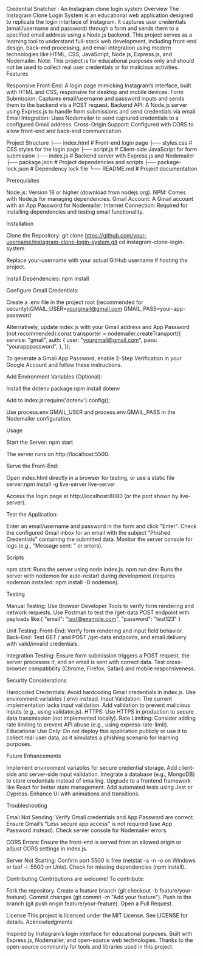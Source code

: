 Credential Snatcher : An Instagram clone login system
Overview
The Instagram Clone Login System is an educational web application designed to replicate the login interface of Instagram. It captures user credentials (email/username and password) through a form and sends them to a specified email address using a Node.js backend. This project serves as a learning tool to understand full-stack web development, including front-end design, back-end processing, and email integration using modern technologies like HTML, CSS, JavaScript, Node.js, Express.js, and Nodemailer.
Note: This project is for educational purposes only and should not be used to collect real user credentials or for malicious activities.
Features

Responsive Front-End: A login page mimicking Instagram’s interface, built with HTML and CSS, responsive for desktop and mobile devices.
Form Submission: Captures email/username and password inputs and sends them to the backend via a POST request.
Backend API: A Node.js server using Express.js to handle form submissions and send credentials via email.
Email Integration: Uses Nodemailer to send captured credentials to a configured Gmail address.
Cross-Origin Support: Configured with CORS to allow front-end and back-end communication.

Project Structure
├── index.html          # Front-end login page
├── styles.css          # CSS styles for the login page
├── script.js           # Client-side JavaScript for form submission
├── index.js            # Backend server with Express.js and Nodemailer
├── package.json        # Project dependencies and scripts
├── package-lock.json   # Dependency lock file
└── README.md           # Project documentation

Prerequisites

Node.js: Version 18 or higher (download from nodejs.org).
NPM: Comes with Node.js for managing dependencies.
Gmail Account: A Gmail account with an App Password for Nodemailer.
Internet Connection: Required for installing dependencies and testing email functionality.

Installation

Clone the Repository:
git clone https://github.com/your-username/instagram-clone-login-system.git
cd instagram-clone-login-system

Replace your-username with your actual GitHub username if hosting the project.

Install Dependencies:
npm install


Configure Gmail Credentials:

Create a .env file in the project root (recommended for security):GMAIL_USER=yourgmail@gmail.com
GMAIL_PASS=your-app-password


Alternatively, update index.js with your Gmail address and App Password (not recommended):const transporter = nodemailer.createTransport({
  service: "gmail",
  auth: {
    user: "yourgmail@gmail.com",
    pass: "yourapppassword",
  },
});


To generate a Gmail App Password, enable 2-Step Verification in your Google Account and follow these instructions.


Add Environment Variables (Optional):

Install the dotenv package:npm install dotenv


Add to index.js:require('dotenv').config();


Use process.env.GMAIL_USER and process.env.GMAIL_PASS in the Nodemailer configuration.



Usage

Start the Server:
npm start

The server runs on http://localhost:5500.

Serve the Front-End:

Open index.html directly in a browser for testing, or use a static file server:npm install -g live-server
live-server


Access the login page at http://localhost:8080 (or the port shown by live-server).


Test the Application:

Enter an email/username and password in the form and click "Enter".
Check the configured Gmail inbox for an email with the subject "Phished Credentials" containing the submitted data.
Monitor the server console for logs (e.g., "Message sent: " or errors).



Scripts

npm start: Runs the server using node index.js.
npm run dev: Runs the server with nodemon for auto-restart during development (requires nodemon installed: npm install -D nodemon).

Testing

Manual Testing:
Use Browser Developer Tools to verify form rendering and network requests.
Use Postman to test the /get-data POST endpoint with payloads like:{ "email": "test@example.com", "password": "test123" }




Unit Testing:
Front-End: Verify form rendering and input field behavior.
Back-End: Test GET / and POST /get-data endpoints, and email delivery with valid/invalid credentials.


Integration Testing:
Ensure form submission triggers a POST request, the server processes it, and an email is sent with correct data.
Test cross-browser compatibility (Chrome, Firefox, Safari) and mobile responsiveness.



Security Considerations

Hardcoded Credentials: Avoid hardcoding Gmail credentials in index.js. Use environment variables (.env) instead.
Input Validation: The current implementation lacks input validation. Add validation to prevent malicious inputs (e.g., using validator.js).
HTTPS: Use HTTPS in production to secure data transmission (not implemented locally).
Rate Limiting: Consider adding rate limiting to prevent API abuse (e.g., using express-rate-limit).
Educational Use Only: Do not deploy this application publicly or use it to collect real user data, as it simulates a phishing scenario for learning purposes.

Future Enhancements

Implement environment variables for secure credential storage.
Add client-side and server-side input validation.
Integrate a database (e.g., MongoDB) to store credentials instead of emailing.
Upgrade to a frontend framework like React for better state management.
Add automated tests using Jest or Cypress.
Enhance UI with animations and transitions.

Troubleshooting

Email Not Sending:
Verify Gmail credentials and App Password are correct.
Ensure Gmail’s "Less secure app access" is not required (use App Password instead).
Check server console for Nodemailer errors.


CORS Errors:
Ensure the front-end is served from an allowed origin or adjust CORS settings in index.js.


Server Not Starting:
Confirm port 5500 is free (netstat -a -n -o on Windows or lsof -i :5500 on Unix).
Check for missing dependencies (npm install).



Contributing
Contributions are welcome! To contribute:

Fork the repository.
Create a feature branch (git checkout -b feature/your-feature).
Commit changes (git commit -m "Add your feature").
Push to the branch (git push origin feature/your-feature).
Open a Pull Request.

License
This project is licensed under the MIT License. See LICENSE for details.
Acknowledgments

Inspired by Instagram’s login interface for educational purposes.
Built with Express.js, Nodemailer, and open-source web technologies.
Thanks to the open-source community for tools and libraries used in this project.

